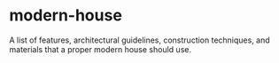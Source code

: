 # modern-house
A list of features, architectural guidelines, construction techniques, and materials that a proper modern house should use.
